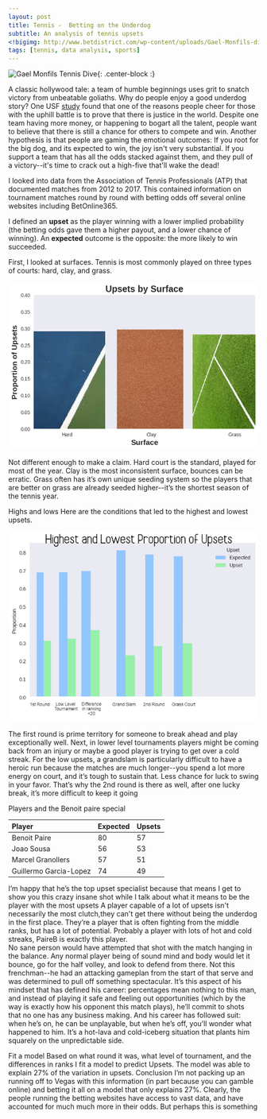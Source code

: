 ```yaml
---
layout: post
title: Tennis -  Betting on the Underdog
subtitle: An analysis of tennis upsets
<!bigimg: http://www.betdistrict.com/wp-content/uploads/Gael-Monfils-dive-Australian-Open.jpg>
tags: [tennis, data analysis, sports]
---
```

<!Intro>
![Gael Monfils Tennis Dive](https://cdn.newsapi.com.au/image/v1/2d0513f542f437ec3f887744b85a4d93?width=650){: .center-block :}

A classic hollywood tale: a team of humble beginnings uses grit to snatch victory from unbeatable goliaths. Why do people enjoy a good underdog story?  One USF [study](https://scholarcommons.usf.edu/cgi/viewcontent.cgi?referer=https://www.bing.com/&httpsredir=1&article=3898&context=etd) found that one of the reasons people cheer for those with the uphill battle is to prove that there is justice in the world. Despite one team having more money, or happening to bogart all the talent, people want to believe that there is still a chance for others to compete and win. Another hypothesis is that people are gaming the emotional outcomes: If you root for the big dog, and its expected to win, the joy isn't very substantial. If you support a team that has all the odds stacked against them, and they pull of a victory--it's time to crack out a high-five that'll wake the dead!

I looked into data from the Association of Tennis Professionals (ATP) that documented matches from 2012 to 2017. This contained information on tournament matches round by round with betting odds off several online websites including BetOnline365.

I defined an **upset** as the player winning with a lower implied probability (the betting odds gave them a higher payout, and a lower chance of winning). An **expected** outcome is the opposite: the more likely to win succeeded. 

First, I looked at surfaces. Tennis is most commonly played on three types of courts: hard, clay, and grass. 

![Upsets by surface](/img/Bigger-upsets-by-surface.png)

Not different enough to make a claim. Hard court is the standard, played for most of the year. Clay is the most inconsistent surface, bounces can be erratic. Grass  often has it’s own unique seeding system so the players that are better on grass are already seeded higher--it’s the shortest season of the tennis year.


Highs and lows
Here are the conditions that led to the highest and lowest upsets. 

![Highs and lows upsets](/img/High_low_upsets.png)

The first round is prime territory for someone to break ahead and play exceptionally well. Next, in lower level tournaments players might be coming back from an injury or maybe a good player is trying to get over a cold streak. 
For the low upsets, a grandslam is particularly difficult to have a heroic run because the matches are much longer--you spend a lot more energy on court, and it’s tough to sustain that. Less chance for luck to swing in your favor. That’s why the 2nd round is there as well, after one lucky break, it’s more difficult to keep it going

Players and the Benoit paire special

| Player | Expected | Upsets |
| :------ |:--- | :--- |
| Benoit Paire | 80 | 57 |
| Joao Sousa | 56 | 53 |
| Marcel Granollers | 57 | 51 |
| Guillermo Garcia-Lopez| 74 | 49 |


I’m happy that he’s the top upset specialist  because that means I get to show you this crazy insane shot while I talk about what it means to be the player with the most upsets
A player capable of a lot of upsets isn't necessarily the most clutch,they can't get there without being the underdog in the first place. They’re a player that is often fighting from the middle ranks, but has a lot of potential. Probably a player with lots of hot and cold streaks, PaireB is exactly this player.  
No sane person would have attempted that shot with the match hanging in the balance. Any normal player being of sound mind and body would let it bounce, go for the half volley, and look to defend from there. Not this frenchman--he had an attacking gameplan from the start of that serve and was determined to pull off something spectacular. It’s this aspect of his mindset that has defined his career: percentages mean nothing to this man, and instead of playing it safe and feeling out opportunities (which by the way is exactly how his opponent this match plays), he’ll commit to shots that no one has any business making. And his career has followed suit: when he’s on, he can be unplayable, but when he’s off, you’ll wonder what happened to him. It’s a hot-lava and cold-iceberg  situation that plants him squarely on the unpredictable side. 

Fit a model 
Based on what round it was, what level of tournament, and the differences in ranks I fit a model to predict Upsets. The model was able to explain 27% of the variation in upsets. 
Conclusion 
I’m not packing up an running off to Vegas with this information (in part because you can gamble online) and betting it all on a model that only explains 27%. Clearly, the people running the betting websites have access to vast data, and have accounted for much much more in their odds. But perhaps this is something 
